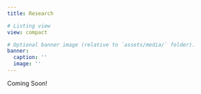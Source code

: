 ```yaml
---
title: Research

# Listing view
view: compact

# Optional banner image (relative to `assets/media/` folder).
banner:
  caption: ''
  image: ''
---
```


Coming Soon!

